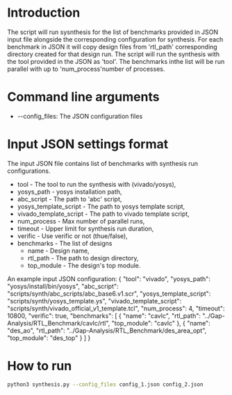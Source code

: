 # Introduction
The script will run sysnthesis for the list of benchmarks provided in JSON input file alongside the corresponding configuration for synthesis. For each benchmark in JSON it will copy design files from 'rtl_path' corresponding directory created for that design run. The script will run the synthesis with the tool provided in the JSON as 'tool'. The benchmarks inthe list will be run parallel with up to 'num_process'number of processes. 

# Command line arguments
- --config_files: The JSON configuration files

# Input JSON settings format
The input JSON file contains list of benchmarks with synthesis run configurations. 

- tool - The tool to run the synthesis with (vivado/yosys),
- yosys_path - yosys installation path,
- abc_script - The path to 'abc' script,
- yosys_template_script - The path to yosys template script,
- vivado_template_script - The path to vivado template script,
- num_process - Max number of parallel runs,
- timeout - Upper limit for synthesis run duration,
- verific - Use verific or not (thue/false),
- benchmarks - The list of designs
	- name - Design name,
	- rtl_path - The path to design directory,
	- top_module - The design's top module.

An example input JSON configuration:
{
    "tool": "vivado",
    "yosys_path": "yosys/install/bin/yosys",
    "abc_script": "scripts/synth/abc_scripts/abc_base6.v1.scr",
    "yosys_template_script": "scripts/synth/yosys_template.ys",
    "vivado_template_script": "scripts/synth/vivado_official_v1_template.tcl",
    "num_process": 4,
    "timeout": 10800,
    "verific": true,
    "benchmarks": [
        {
            "name": "cavlc",
            "rtl_path": "../Gap-Analysis/RTL_Benchmark/cavlc/rtl",
            "top_module": "cavlc"
        },
        {
            "name": "des_ao",
            "rtl_path": "../Gap-Analysis/RTL_Benchmark/des_area_opt",
            "top_module": "des_top"
        }
    ]
}

# How to run
```bash
python3 synthesis.py --config_files config_1.json config_2.json
```
